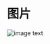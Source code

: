 
# 图片
![image text](https://https://github.com/Kshine2017/CAN/blob/master/HHD32F107VCH_CAN_A207D/zibanConnectMuBan.png "zibanConnectMuBan")
